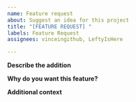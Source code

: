 ```yaml
---
name: Feature request
about: Suggest an idea for this project
title: "[FEATURE REQUEST] "
labels: Feature Request
assignees: vinceingithub, LeftyIsHere

---
```


**Describe the addition**
<!Describe what you want to happen.>

**Why do you want this feature?**
<!Explain why this feature should be added.>

**Additional context**
<!Add any other context or screenshots about the feature request here..
